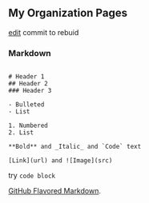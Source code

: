 ## My Organization Pages

[edit](https://github.com/celestin/org/edit/master/README.md) commit to rebuid

### Markdown

```Syntax highlighted code block

# Header 1
## Header 2
### Header 3

- Bulleted
- List

1. Numbered
2. List

**Bold** and _Italic_ and `Code` text

[Link](url) and ![Image](src)
```

try  ```code block```

 [GitHub Flavored Markdown](https://guides.github.com/features/mastering-markdown/).
